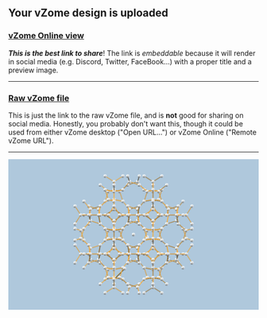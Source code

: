 ## Your vZome design is uploaded

### [vZome Online view][embed]

***This is the best link to share***!  The link is *embeddable* because it will render in social media (e.g. Discord, Twitter, FaceBook...) with a proper title and a preview image.

---

### [Raw vZome file][raw]

This is just the link to the raw vZome file, and is **not** good for
sharing on social media.
Honestly, you probably don't want this, though it could be used from either
vZome desktop ("Open URL...") or vZome Online ("Remote vZome URL").

---

![Image](<Snub-cube-array-BCC.png>)


[embed]: <https://vzome.com/app/embed.py?url=https://raw.githubusercontent.com/John-Kostick/vzome-sharing/main/2021/09/24/17-41-54-Snub-cube-array-BCC/Snub-cube-array-BCC.vZome>
[raw]: <https://raw.githubusercontent.com/John-Kostick/vzome-sharing/main/2021/09/24/17-41-54-Snub-cube-array-BCC/Snub-cube-array-BCC.vZome>
